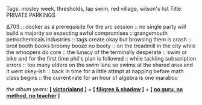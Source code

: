 Tags: mosley week, thresholds, lap swim, red village, wilson's list
Title: PRIVATE PARKINGS
  
∆703 :: docker as a prerequisite for the arc session :: no single party will build a majority so expecting awful compromises :: grangemouth petrochemicals industries :: tags create okay but browsing them is crash :: broil booth books broomy booze no booty :: on the treadmill in the city while the whoopers do core :: the lunacy of the terminally desperate :: swim or bike and for the first time phil's plan is followed :: while tackling subscription errors :: too many elders on the swim lane so swims at the shared area and it went okey-ish :: back in time for a little attmpt at napping before math class begins :: the current rate for an hour of algebra is one marabou  
  
_the album years:_ **[ [victorialand](https://rateyourmusic.com/release/album/cocteau-twins/victorialand/) ]** + **[ [filigree & shadow](https://rateyourmusic.com/release/album/this-mortal-coil/filigree-and-shadow/) ]** + **[ [no guru, no method, no teacher](https://rateyourmusic.com/release/album/van-morrison/no-guru-no-method-no-teacher/) ]**  
